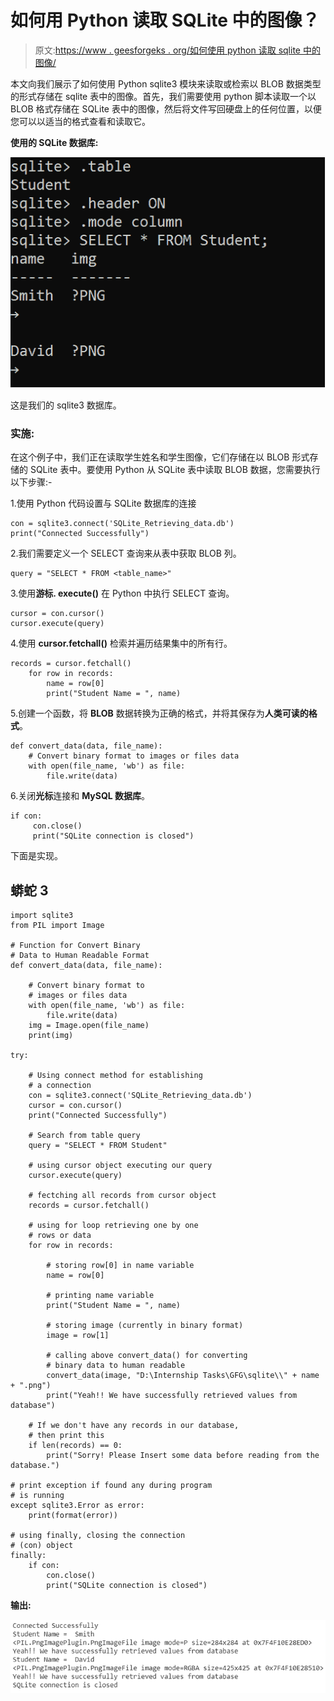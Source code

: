 # 如何用 Python 读取 SQLite 中的图像？

> 原文:[https://www . geesforgeks . org/如何使用 python 读取 sqlite 中的图像/](https://www.geeksforgeeks.org/how-to-read-image-in-sqlite-using-python/)

本文向我们展示了如何使用 Python sqlite3 模块来读取或检索以 BLOB 数据类型的形式存储在 sqlite 表中的图像。首先，我们需要使用 python 脚本读取一个以 BLOB 格式存储在 SQLite 表中的图像，然后将文件写回硬盘上的任何位置，以便您可以以适当的格式查看和读取它。

**使用的 SQLite 数据库:**

![](img/531e379562bd85607782050aa85bd49e.png)

这是我们的 sqlite3 数据库。

### 实施:

在这个例子中，我们正在读取学生姓名和学生图像，它们存储在以 BLOB 形式存储的 SQLite 表中。要使用 Python 从 SQLite 表中读取 BLOB 数据，您需要执行以下步骤:-

1.使用 Python 代码设置与 SQLite 数据库的连接

```
con = sqlite3.connect('SQLite_Retrieving_data.db')
print("Connected Successfully")
```

2.我们需要定义一个 SELECT 查询来从表中获取 BLOB 列。

```
query = "SELECT * FROM <table_name>"
```

3.使用**游标. execute()** 在 Python 中执行 SELECT 查询。

```
cursor = con.cursor()
cursor.execute(query)
```

4.使用 **cursor.fetchall()** 检索并遍历结果集中的所有行。

```
records = cursor.fetchall()
    for row in records:
        name = row[0]
        print("Student Name = ", name)
```

5.创建一个函数，将 **BLOB** 数据转换为正确的格式，并将其保存为**人类可读的格式**。

```
def convert_data(data, file_name):
    # Convert binary format to images or files data
    with open(file_name, 'wb') as file:
        file.write(data)
```

6.关闭**光标**连接和 **MySQL 数据库**。

```
if con:
     con.close()
     print("SQLite connection is closed")
```

下面是实现。

## 蟒蛇 3

```
import sqlite3
from PIL import Image

# Function for Convert Binary
# Data to Human Readable Format
def convert_data(data, file_name):

    # Convert binary format to
    # images or files data
    with open(file_name, 'wb') as file:
        file.write(data)
    img = Image.open(file_name)
    print(img)

try:

    # Using connect method for establishing
    # a connection
    con = sqlite3.connect('SQLite_Retrieving_data.db')
    cursor = con.cursor()
    print("Connected Successfully")

    # Search from table query
    query = "SELECT * FROM Student"

    # using cursor object executing our query
    cursor.execute(query)

    # fectching all records from cursor object
    records = cursor.fetchall()

    # using for loop retrieving one by one
    # rows or data
    for row in records:

        # storing row[0] in name variable
        name = row[0]

        # printing name variable
        print("Student Name = ", name)

        # storing image (currently in binary format)
        image = row[1]

        # calling above convert_data() for converting
        # binary data to human readable
        convert_data(image, "D:\Internship Tasks\GFG\sqlite\\" + name + ".png")
        print("Yeah!! We have successfully retrieved values from database")

    # If we don't have any records in our database,
    # then print this
    if len(records) == 0:
        print("Sorry! Please Insert some data before reading from the database.")

# print exception if found any during program
# is running
except sqlite3.Error as error:
    print(format(error))

# using finally, closing the connection
# (con) object
finally:
    if con:
        con.close()
        print("SQLite connection is closed")
```

**输出:**

![](img/74859fdeac8085fd2d3864548b7b9eed.png)